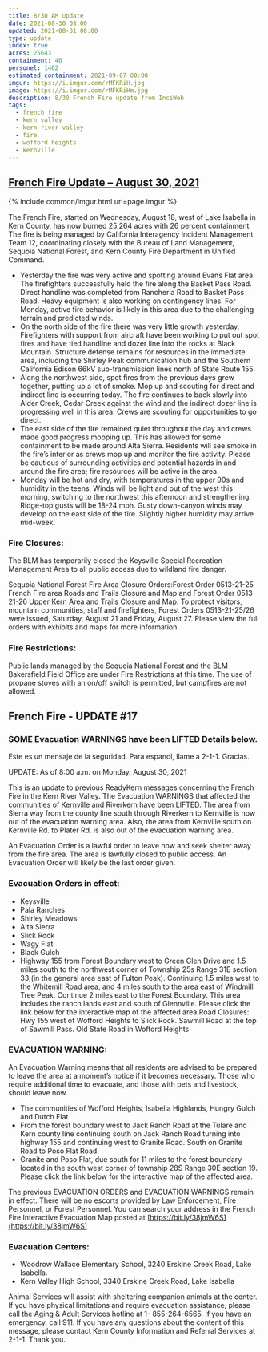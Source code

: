 ```yaml
---
title: 8/30 AM Update
date: 2021-08-30 08:00
updated: 2021-08-31 08:00
type: update
index: true
acres: 25643
containment: 40
personel: 1462
estimated_containment: 2021-09-07 00:00
imgur: https://i.imgur.com/rMFKRiH.jpg
image: https://i.imgur.com/rMFKRiHm.jpg
description: 8/30 French Fire update from InciWeb
tags:
  - french fire
  - kern valley
  - kern river valley
  - fire
  - wofford heights
  - kernville
---
```

## [French Fire Update – August 30, 2021](https://inciweb.nwcg.gov/incident/article/7813/65176/)

{% include common/imgur.html url=page.imgur %}

The French Fire, started on Wednesday, August 18, west of Lake Isabella in Kern County, has now burned 25,264 acres with 26 percent containment. The fire is being managed by California Interagency Incident Management Team 12, coordinating closely with the Bureau of Land Management, Sequoia National Forest, and Kern County Fire Department in Unified Command.

- Yesterday the fire was very active and spotting around Evans Flat area. The firefighters successfully held the fire along the Basket Pass Road. Direct handline was completed from Rancheria Road to Basket Pass Road. Heavy equipment is also working on contingency lines. For Monday, active fire behavior is likely in this area due to the challenging terrain and predicted winds.
- On the north side of the fire there was very little growth yesterday. Firefighters with support from aircraft have been working to put out spot fires and have tied handline and dozer line into the rocks at Black Mountain. Structure defense remains for resources in the immediate area, including the Shirley Peak communication hub and the Southern California Edison 66kV sub-transmission lines north of State Route 155.
- Along the northwest side, spot fires from the previous days grew together, putting up a lot of smoke. Mop up and scouting for direct and indirect line is occurring today. The fire continues to back slowly into Alder Creek, Cedar Creek against the wind and the indirect dozer line is progressing well in this area. Crews are scouting for opportunities to go direct.
- The east side of the fire remained quiet throughout the day and crews made good progress mopping up. This has allowed for some containment to be made around Alta Sierra. Residents will see smoke in the fire’s interior as crews mop up and monitor the fire activity. Please be cautious of surrounding activities and potential hazards in and around the fire area; fire resources will be active in the area.
- Monday will be hot and dry, with temperatures in the upper 90s and humidity in the teens. Winds will be light and out of the west this morning, switching to the northwest this afternoon and strengthening. Ridge-top gusts will be 18-24 mph. Gusty down-canyon winds may develop on the east side of the fire. Slightly higher humidity may arrive mid-week. 

### Fire Closures:
The BLM has temporarily closed the Keysville Special Recreation Management Area to all public access due to wildland fire danger.

Sequoia National Forest Fire Area Closure Orders:Forest Order 0513-21-25 French Fire area Roads and Trails Closure and Map and Forest Order 0513-21-26 Upper Kern Area and Trails Closure and Map. To protect visitors, mountain communities, staff and firefighters, Forest Orders 0513-21-25/26 were issued, Saturday, August 21 and Friday, August 27. Please view the full orders with exhibits and maps for more information.

### Fire Restrictions:
Public lands managed by the Sequoia National Forest and the BLM Bakersfield Field Office are under Fire Restrictions at this time. The use of propane stoves with an on/off switch is permitted, but campfires are not allowed.


## French Fire - UPDATE #17
### SOME Evacuation WARNINGS have been LIFTED Details below.

Este es un mensaje de la seguridad. Para espanol, llame a 2-1-1. Gracias.

UPDATE: As of 8:00 a.m. on Monday, August 30, 2021

This is an update to previous ReadyKern messages concerning the French Fire in the Kern River Valley. The Evacuation WARNINGS that affected the communities of Kernville and Riverkern have been LIFTED. 
The area from Sierra way from the county line south through Riverkern to Kernville is now out of the evacuation warning area. Also, the area from Kernville south on Kernville Rd. to Plater Rd. is also out of the evacuation warning area. 

An Evacuation Order is a lawful order to leave now and seek shelter away from the fire area. The area is lawfully closed to public access. An Evacuation Order will likely be the last order given. 

### Evacuation Orders in effect:
- Keysville
- Pala Ranches
- Shirley Meadows
- Alta Sierra
- Slick Rock
- Wagy Flat
- Black Gulch
- Highway 155 from Forest Boundary west to Green Glen Drive and 1.5 miles south to the northwest corner of Township 25s Range 31E section 33;(in the general area east of Fulton Peak). Continuing 1.5 miles west to the Whitemill Road area, and 4 miles south to the area east of Windmill Tree Peak. Continue 2 miles east to the Forest Boundary. This area includes the ranch lands east and south of Glennville. Please click the link below for the interactive map of the affected area.Road Closures: Hwy 155 west of Wofford Heights to Slick Rock. Sawmill Road at the top of Sawmill Pass. Old State Road in Wofford Heights

### EVACUATION WARNING:
An Evacuation Warning means that all residents are advised to be prepared to leave the area at a moment’s notice if it becomes necessary. Those who require additional time to evacuate, and those with pets and livestock, should leave now.

- The communities of Wofford Heights, Isabella Highlands, Hungry Gulch and Dutch Flat
- From the forest boundary west to Jack Ranch Road at the Tulare and Kern county line continuing south on Jack Ranch Road turning into highway 155 and continuing west to Granite Road. South on Granite Road to Poso Flat Road.
- Granite and Poso Flat, due south for 11 miles to the forest boundary located in the south west corner of township 28S Range 30E section 19. Please click the link below for the interactive map of the affected area.

The previous EVACUATION ORDERS and EVACUATION WARNINGS remain in effect. There will be no escorts provided by Law Enforcement, Fire Personnel, or Forest Personnel. You can search your address in the French Fire Interactive Evacuation Map posted at [https://bit.ly/38jmW6S](https://bit.ly/38jmW6S)

### Evacuation Centers:
- Woodrow Wallace Elementary School, 3240 Erskine Creek Road, Lake Isabella.
- Kern Valley High School, 3340 Erskine Creek Road, Lake Isabella

Animal Services will assist with sheltering companion animals at the center. If you have physical limitations and require evacuation assistance, please call the Aging & Adult Services hotline at 1- 855-264-6565. If you have an emergency, call 911. If you have any questions about the content of this message, please contact Kern County Information and Referral Services at 2-1-1. Thank you. 
